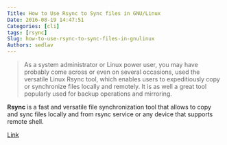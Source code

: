 ```yaml
---
Title: How to Use Rsync to Sync files in GNU/Linux
Date: 2016-08-19 14:47:51
Categories: [cli]
tags: [rsync]
Slug: how-to-use-rsync-to-sync-files-in-gnulinux
Authors: sedlav
---
```


> As a system administrator or Linux power user, you may have probably come across or even on several occasions, used the versatile Linux Rsync tool, which enables users to expeditiously copy or synchronize files locally and remotely. It is as well a great tool popularly used for backup operations and mirroring.

**Rsync** is a fast and versatile file synchronization tool that allows to copy and sync files locally and from rsync service or any device that supports remote shell.

[Link](http://www.tecmint.com/sync-new-changed-modified-files-rsync-linux/#)
